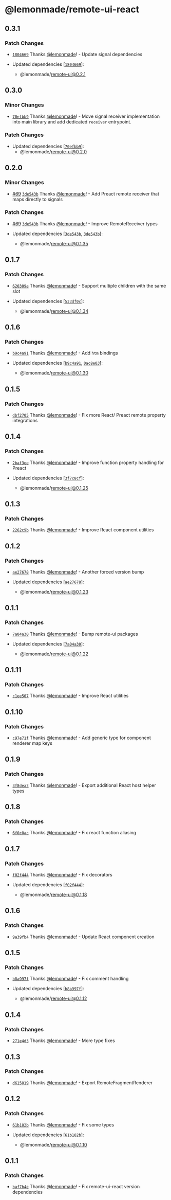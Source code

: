# @lemonmade/remote-ui-react

## 0.3.1

### Patch Changes

- [`1804669`](https://github.com/lemonmade/nursery/commit/18046694efd284bc440d7ea325561c9b5b61c08c) Thanks [@lemonmade](https://github.com/lemonmade)! - Update signal dependencies

- Updated dependencies [[`1804669`](https://github.com/lemonmade/nursery/commit/18046694efd284bc440d7ea325561c9b5b61c08c)]:
  - @lemonmade/remote-ui@0.2.1

## 0.3.0

### Minor Changes

- [`70efbb9`](https://github.com/lemonmade/nursery/commit/70efbb957d428749f0658411aa9fd610d8d1c820) Thanks [@lemonmade](https://github.com/lemonmade)! - Move signal receiver implementation into main library and add dedicated `receiver` entrypoint.

### Patch Changes

- Updated dependencies [[`70efbb9`](https://github.com/lemonmade/nursery/commit/70efbb957d428749f0658411aa9fd610d8d1c820)]:
  - @lemonmade/remote-ui@0.2.0

## 0.2.0

### Minor Changes

- [#69](https://github.com/lemonmade/nursery/pull/69) [`3de543b`](https://github.com/lemonmade/nursery/commit/3de543b65bbd5aa47fa0512d6f48526b730d52ba) Thanks [@lemonmade](https://github.com/lemonmade)! - Add Preact remote receiver that maps directly to signals

### Patch Changes

- [#69](https://github.com/lemonmade/nursery/pull/69) [`3de543b`](https://github.com/lemonmade/nursery/commit/3de543b65bbd5aa47fa0512d6f48526b730d52ba) Thanks [@lemonmade](https://github.com/lemonmade)! - Improve RemoteReceiver types

- Updated dependencies [[`3de543b`](https://github.com/lemonmade/nursery/commit/3de543b65bbd5aa47fa0512d6f48526b730d52ba), [`3de543b`](https://github.com/lemonmade/nursery/commit/3de543b65bbd5aa47fa0512d6f48526b730d52ba)]:
  - @lemonmade/remote-ui@0.1.35

## 0.1.7

### Patch Changes

- [`620309e`](https://github.com/lemonmade/nursery/commit/620309ea8bc0b04132662b17e1f2c1a8fc4060e0) Thanks [@lemonmade](https://github.com/lemonmade)! - Support multiple children with the same slot

- Updated dependencies [[`533df0c`](https://github.com/lemonmade/nursery/commit/533df0cbe6b32368b8805dea973007db00ffc7c8)]:
  - @lemonmade/remote-ui@0.1.34

## 0.1.6

### Patch Changes

- [`b9c4a91`](https://github.com/lemonmade/nursery/commit/b9c4a91777a7bd5e73feb863b656df1a35f2278c) Thanks [@lemonmade](https://github.com/lemonmade)! - Add `htm` bindings

- Updated dependencies [[`b9c4a91`](https://github.com/lemonmade/nursery/commit/b9c4a91777a7bd5e73feb863b656df1a35f2278c), [`0ac8e03`](https://github.com/lemonmade/nursery/commit/0ac8e03506838d63c6a7ea6b8f701738f04dbf7a)]:
  - @lemonmade/remote-ui@0.1.30

## 0.1.5

### Patch Changes

- [`dbf2705`](https://github.com/lemonmade/nursery/commit/dbf27050de8239c6256bfd122bc9b1f3e5c756df) Thanks [@lemonmade](https://github.com/lemonmade)! - Fix more React/ Preact remote property integrations

## 0.1.4

### Patch Changes

- [`2baf3ee`](https://github.com/lemonmade/nursery/commit/2baf3eeb958f281a7c71d506df65dbeb938fda87) Thanks [@lemonmade](https://github.com/lemonmade)! - Improve function property handling for Preact

- Updated dependencies [[`3f7c8cf`](https://github.com/lemonmade/nursery/commit/3f7c8cfd9286f9e08c2571473b5a5a8618c36295)]:
  - @lemonmade/remote-ui@0.1.25

## 0.1.3

### Patch Changes

- [`2262c9b`](https://github.com/lemonmade/nursery/commit/2262c9b2e160f5731f70e55d0ccd9e0b5a4185f3) Thanks [@lemonmade](https://github.com/lemonmade)! - Improve React component utilities

## 0.1.2

### Patch Changes

- [`ae27678`](https://github.com/lemonmade/nursery/commit/ae276782cd71112609a4b8b4639bdd5ebff0ab4c) Thanks [@lemonmade](https://github.com/lemonmade)! - Another forced version bump

- Updated dependencies [[`ae27678`](https://github.com/lemonmade/nursery/commit/ae276782cd71112609a4b8b4639bdd5ebff0ab4c)]:
  - @lemonmade/remote-ui@0.1.23

## 0.1.1

### Patch Changes

- [`7a04a30`](https://github.com/lemonmade/nursery/commit/7a04a3093aaf1843dbcb8c2f0502546bd6d487c8) Thanks [@lemonmade](https://github.com/lemonmade)! - Bump remote-ui packages

- Updated dependencies [[`7a04a30`](https://github.com/lemonmade/nursery/commit/7a04a3093aaf1843dbcb8c2f0502546bd6d487c8)]:
  - @lemonmade/remote-ui@0.1.22

## 0.1.11

### Patch Changes

- [`c1ee507`](https://github.com/lemonmade/nursery/commit/c1ee50706acf25677f924ce8b1dba04745759ca8) Thanks [@lemonmade](https://github.com/lemonmade)! - Improve React utilities

## 0.1.10

### Patch Changes

- [`c97e71f`](https://github.com/lemonmade/nursery/commit/c97e71fa44871ff8e4b5e1440a7ace5e0c023aaa) Thanks [@lemonmade](https://github.com/lemonmade)! - Add generic type for component renderer map keys

## 0.1.9

### Patch Changes

- [`3f8dea3`](https://github.com/lemonmade/nursery/commit/3f8dea3539fab3b739dfda6c2e781e483aa85242) Thanks [@lemonmade](https://github.com/lemonmade)! - Export additional React host helper types

## 0.1.8

### Patch Changes

- [`6f0c0ac`](https://github.com/lemonmade/nursery/commit/6f0c0acc9618c23f3fce077fdcbc2f8b18c0164a) Thanks [@lemonmade](https://github.com/lemonmade)! - Fix react function aliasing

## 0.1.7

### Patch Changes

- [`f02f444`](https://github.com/lemonmade/nursery/commit/f02f44417b1b31b345536dd4df00fe3193bee301) Thanks [@lemonmade](https://github.com/lemonmade)! - Fix decorators

- Updated dependencies [[`f02f444`](https://github.com/lemonmade/nursery/commit/f02f44417b1b31b345536dd4df00fe3193bee301)]:
  - @lemonmade/remote-ui@0.1.18

## 0.1.6

### Patch Changes

- [`9a39fb4`](https://github.com/lemonmade/nursery/commit/9a39fb4f11b07d424c06c31ec49e3e8d916117e0) Thanks [@lemonmade](https://github.com/lemonmade)! - Update React component creation

## 0.1.5

### Patch Changes

- [`b8a997f`](https://github.com/lemonmade/nursery/commit/b8a997fbd9e0db70000a60e5bd8609302d716c78) Thanks [@lemonmade](https://github.com/lemonmade)! - Fix comment handling

- Updated dependencies [[`b8a997f`](https://github.com/lemonmade/nursery/commit/b8a997fbd9e0db70000a60e5bd8609302d716c78)]:
  - @lemonmade/remote-ui@0.1.12

## 0.1.4

### Patch Changes

- [`271e4d3`](https://github.com/lemonmade/nursery/commit/271e4d335faffca496460507bab0c9d00e0324bd) Thanks [@lemonmade](https://github.com/lemonmade)! - More type fixes

## 0.1.3

### Patch Changes

- [`d615019`](https://github.com/lemonmade/nursery/commit/d61501932d7d9380cee5f54606c115a1f6f0a7f5) Thanks [@lemonmade](https://github.com/lemonmade)! - Export RemoteFragmentRenderer

## 0.1.2

### Patch Changes

- [`61b182b`](https://github.com/lemonmade/nursery/commit/61b182b95036bb6394d764e4a143d7ce761fb72b) Thanks [@lemonmade](https://github.com/lemonmade)! - Fix some types

- Updated dependencies [[`61b182b`](https://github.com/lemonmade/nursery/commit/61b182b95036bb6394d764e4a143d7ce761fb72b)]:
  - @lemonmade/remote-ui@0.1.10

## 0.1.1

### Patch Changes

- [`baf7b4e`](https://github.com/lemonmade/nursery/commit/baf7b4eaf62b077b605671b5c5be93fd536c938a) Thanks [@lemonmade](https://github.com/lemonmade)! - Fix remote-ui-react version dependencies
